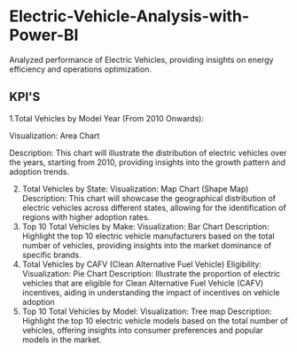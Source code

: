 # Electric-Vehicle-Analysis-with-Power-BI
Analyzed performance of Electric Vehicles, providing insights on energy efficiency and operations optimization.
## KPI'S
1.Total Vehicles by Model Year (From 2010 Onwards):

Visualization: Area Chart

Description: This chart will illustrate the distribution of electric vehicles over the years, starting from 2010, providing insights into the growth pattern and adoption trends.

2. Total Vehicles by State:
Visualization: Map Chart (Shape Map) 
Description: This chart will showcase the geographical distribution of electric vehicles across different states, allowing for the identification of regions with higher adoption rates.
3. Top 10 Total Vehicles by Make:
Visualization: Bar Chart 
Description: Highlight the top 10 electric vehicle manufacturers based on the total number of vehicles, providing insights into the market dominance of specific brands.
4. Total Vehicles by CAFV (Clean Alternative Fuel Vehicle) Eligibility:
Visualization: Pie Chart 
Description: Illustrate the proportion of electric vehicles that are eligible for Clean Alternative Fuel Vehicle (CAFV) incentives, aiding in understanding the impact of incentives on vehicle adoption
5. Top 10 Total Vehicles by Model:
Visualization: Tree map
Description: Highlight the top 10 electric vehicle models based on the total number of vehicles, offering insights into consumer preferences and popular models in the market.

